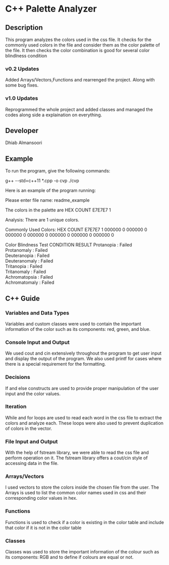 # C++ Palette Analyzer

## Description

This program analyzes the colors used in the css file. It checks for the commonly used colors in the 
file and consider them as the color palette of the file. It then checks the color combination is good
for several color blindlness condition

### v0.2 Updates

Added Arrays/Vectors,Functions and rearrenged the project. Along with some bug fixes.

### v1.0 Updates

Reprogrammed the whole project and added classes and managed the codes along side a explaination on everything.


## Developer

Dhiab Almansoori

## Example

To run the program, give the following commands:


g++ --std=c++11 *.cpp -o cvp
./cvp


Here is an example of the program running:


Please enter file name: readme_example

The colors in the palette are
  HEX   COUNT
E7E7E7 1

Analysis:
There are 1 unique colors.

Commonly Used Colors:
  HEX   COUNT
E7E7E7   1
000000   0
000000   0
000000   0
000000   0
000000   0
000000   0
000000   0

Color Blindness Test
   CONDITION    RESULT
Protanopia    : Failed       
Protanomaly   : Failed       
Deuteranopia  : Failed       
Deuteranomaly : Failed       
Tritanopia    : Failed       
Tritanomaly   : Failed       
Achromatopsia : Failed       
Achromatomaly : Failed


## C++ Guide

### Variables and Data Types

Variables and custom classes were used to contain the important information of the color
such as its components: red, green, and blue.

### Console Input and Output

We used cout and cin extensively throughout the program to get user input and display the 
output of the program. We also used printf for cases where there is a special requirement
for the formatting.

### Decisions

If and else constructs are used to provide proper manipulation of the user input and
the color values.

### Iteration

While and for loops are used to read each word in the css file to extract the colors and 
analyze each. These loops were also used to prevent duplication of colors in the vector.

### File Input and Output

With the help of fstream library, we were able to read the css file and perform operation on it.
The fstream library offers a cout/cin style of accessing data in the file.

### Arrays/Vectors

I used vectors to store the colors inside the chosen file from the user. The Arrays is used to list the common color names used in css and their corresponding color values in hex.

### Functions

Functions is used to check if a color is existing in the color table and include that color if it is not in the color table

### Classes

Classes was used to store the important information of the colour such as its components: RGB and to define if colours are equal or not.
